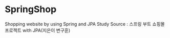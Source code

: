 # SpringShop
Shopping website by using Spring and JPA
Study Source :  스프링 부트 쇼핑몰 프로젝트 with JPA(지은이 변구훈)
